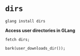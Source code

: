 # `dirs`
```
glang install dirs
```

**Access user directories in GLang**

```
fetch dirs;

bark(user_downloads_dir());
```
